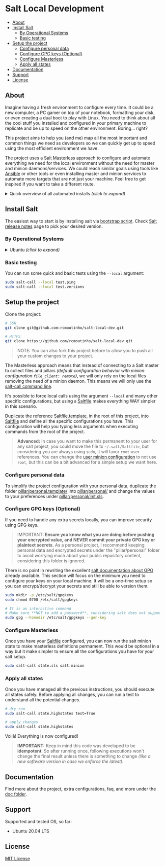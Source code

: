 # Salt Local Development <!-- omit in toc -->

- [About](#about)
- [Install Salt](#install-salt)
  - [By Operational Systems](#by-operational-systems)
  - [Basic testing](#basic-testing)
- [Setup the project](#setup-the-project)
  - [Configure personal data](#configure-personal-data)
  - [Configure GPG keys (Optional)](#configure-gpg-keys-optional)
  - [Configure Masterless](#configure-masterless)
  - [Apply all states](#apply-all-states)
- [Documentation](#documentation)
- [Support](#support)
- [License](#license)

## About

Imagine having a fresh environment to configure every time. It could be a new computer, a PC gamer on top of your notebook, formatting your disk, or even creating a dual boot to play with Linux. You need to think about all the cool stuff you installed and configured in your primary machine to replicate and be up to speed on the other environment. Boring... right?

This project aims to help you (and me) map all the most important and common things we need as developers so we can quickly get up to speed using the most efficient environment we have.

The project uses a [Salt Masterless](https://docs.saltproject.io/en/latest/topics/tutorials/quickstart.html) approach to configure and automate everything we need for the local environment without the need for master and minion daemons/services. We could reach similar goals using tools like [Ansible](https://www.ansible.com) or other tools or even installing master and minion services to automate more targets that are not just your machine. Feel free to get inspired if you want to take a different route.

<details>
  <summary>Quick overview of all automated installs <i>(click to expand)</i></summary>

  ### Linux <!-- omit in toc -->
  - [GIT](https://git-scm.com/) + configs
  - [Visual Studio Code](https://code.visualstudio.com/) + extensions
  - [Docker](https://www.docker.com/) + configs
  - Terminal using [Zsh](https://www.zsh.org/) + configs + theme + plugins
  - [Python](https://www.python.org/) + [Ruff](https://astral.sh/ruff) + [UV](https://astral.sh/uv)
  - Hypervisors
    - [Virtualbox](https://www.virtualbox.org/)
  - [Vagrant](https://www.vagrantup.com/)
  - General Tools
    - [1Password](https://1password.com/)
    - [Shutter](https://shutter-project.org/) _(for screenshots)_
    - [Spotify](https://open.spotify.com/)
  - General packages
    - curl
    - [jq](https://jqlang.github.io/jq/)
    - tree
    - vim
  - Extra
    - GDM (GNOME Display Manager) + configs
    - GRUB Customizer
    - Extra fonts
    - [eza](https://eza.rocks/) _(alternative for `ls` command)_
  - Documentation about a few manual configurations
  
  ### Windows <!-- omit in toc -->
  _Coming soon ( as I have time :smile: )_

  ### macOS <!-- omit in toc -->
  _Coming soon ( as I have time :smile: )_

</details>

## Install Salt

The easiest way to start is by installing salt via [bootstrap script](https://github.com/saltstack/salt-bootstrap). Check [Salt release notes](https://docs.saltproject.io/en/latest/topics/releases/index.html) page to pick your desired version.

### By Operational Systems

<details>
  <summary>Ubuntu <i>(click to expand)</i></summary>

  ```bash
  curl -o /tmp/bootstrap-salt.sh -L https://bootstrap.saltproject.io

  # test the downloaded file
  test $(sha256sum /tmp/bootstrap-salt.sh | awk '{print $1}') \
    = $(curl -sL https://bootstrap.saltproject.io/sha256 | cat -) \
    && echo "OK" || echo "File does not match checksum"

  # alternative for curl
  wget -O /tmp/bootstrap-salt.sh https://bootstrap.saltproject.io

  # test the downloaded file
  test $(sha256sum /tmp/bootstrap-salt.sh | awk '{print $1}') \
    = $(wget -qO- https://bootstrap.saltproject.io/sha256) \
    && echo "OK" || echo "File does not match checksum"

  # install salt
  ## -P : Allow pip based installations
  ## -X : Do not start daemons after installation (to favor our masterless approach)
  sudo sh /tmp/bootstrap-salt.sh -X -P stable 3006.7

  # For Debian distros, like Ubuntu, we will need to manually stop the service
  ## Message from the script
  ## WARN: Not starting daemons on Debian based distributions is not working mostly because starting them is the default behaviour.
  sudo systemctl stop salt-minion

  # check if the service is stopped
  sudo systemctl status salt-minion
  ```
</details>

### Basic testing

You can run some quick and basic tests using the `--local` argument:
```bash
sudo salt-call --local test.ping
sudo salt-call --local test.versions
```

## Setup the project

Clone the project:

```bash
# SSH
git clone git@github.com:rcmoutinho/salt-local-dev.git

# HTTPS
git clone https://github.com/rcmoutinho/salt-local-dev.git
```

> NOTE: You can also fork this project before to allow you to push all your custom changes to your project.

The Masterless approach means that instead of connecting to a Salt master to collect files and pillars _(default configuration behavior with minion configuration `file_client: remote`)_, we will only rely on the local files removing the need of a minion daemon. This means we will only use the [salt-call command line](https://docs.saltproject.io/en/latest/ref/cli/salt-call.html).

It's possible to force local calls using the argument `--local` and many other specific configurations, but using a [Saltfile](https://docs.saltproject.io/salt/install-guide/en/latest/topics/configure-master-minion.html#saltfile) makes everything WAY simpler in this scenario.

Duplicate the reference [Saltfile.template](./Saltfile.template), in the root of this project, into [Saltfile](./Saltfile) and define all the specific configurations you have. This configuration will help you typing less arguments when executing commands from the root of the project.

> **Advanced:** In case you want to make this permanent to your user for any salt project, you could move the file to `~/.salt/Saltfile`, but considering you are always using `sudo`, it will favor `root` user references. You can change the [user minion configuration](https://docs.saltproject.io/en/latest/ref/configuration/minion.html#user) to not use `root`, but this can be a bit advanced for a simple setup we want here.

### Configure personal data

To simplify the project configuration with your personal data, duplicate the folder [pillar/personal.template/](pillar/personal.template/) into [pillar/personal/](pillar/personal/) and change the values to your preferences under [pillar/personal/init.sls](pillar/personal/init.sls).

### Configure GPG keys (Optional)

If you need to handle any extra secrets locally, you can improve security using GPG keys.

> IMPORTANT: **Ensure you know what you are doing before pushing your encrypted value, and NEVER commit your private GPG key or plaintext secrets.** As a personal project, I recommend keeping personal data and encrypted secrets under the "pillar/personal" folder to avoid worrying much about your public repository content, considering this folder is ignored.

There is no point in rewriting the excellent [salt documentation about GPG](https://docs.saltproject.io/en/latest/ref/renderers/all/salt.renderers.gpg.html) already available. This section will focus on the minimum you need to configure your keys on your local machine. It will be a one-time setup so you can encrypt/decrypt your secrets and still be able to version them.

```bash
sudo mkdir -p /etc/salt/gpgkeys
sudo chmod 0700 /etc/salt/gpgkeys

# It is an interactive command
# Make sure **NOT to add a password**, considering salt does not support it
sudo gpg --homedir /etc/salt/gpgkeys --gen-key
```

### Configure Masterless

Once you have your [Saltfile](./Saltfile) configured, you can now run the salt minion state to make masterless definitions permament. This would be optional in a way but it make simpler to ensure all the configurations you have for your salt setup.

```bash
sudo salt-call state.sls salt.minion
```

### Apply all states

Once you have managed all the previous instructions, you should execute all states safely. Before applying all changes, you can run a test to understand all the potential changes.

```bash
# dry-run
sudo salt-call state.highstates test=True

# apply changes
sudo salt-call state.highstates
```

Voilà! Everything is now configured!

> **IMPORTANT:** Keep in mind this code was developed to be **idempotent**. So after running once, following executions won't change the final result unless there is something to change _(like a new software version in case we enforce the latest)_.

## Documentation

Find more about the project, extra configurations, faq, and more under the [doc folder](./docs/README.md).

## Support

Supported and tested OS, so far:
- Ubuntu 20.04 LTS

## License

[MIT License](LICENSE)


